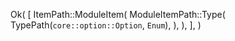 Ok(
    [
        ItemPath::ModuleItem(
            ModuleItemPath::Type(
                TypePath(`core::option::Option`, `Enum`),
            ),
        ),
    ],
)